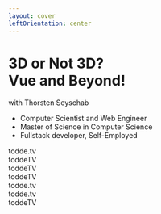 ```yaml
---
layout: cover
leftOrientation: center
---
```


<h1 class="!text-5xl">3D or Not 3D?<br>Vue and Beyond!</h1>

<div class="flex flex-col relative">
    <div>
        with <span class="color-[#26ab7a]">Thorsten Seyschab</span>
    </div>
    <ul class="absolute top-10 w-100" v-click="1">
        <li><mdi-message-bubble-outline class="baseColor mr-2" /> Computer Scientist and Web Engineer</li>
        <li><mdi-school-outline class="baseColor mr-2" /> Master of Science in Computer Science</li>
        <li><mdi-worker-outline class="baseColor mr-2"/> Fullstack developer, Self-Employed</li>
        <!-- <li>based in Germany</li> -->
    </ul>
    <div
        class="absolute -top-14 left-105 px-5 py-2 whitespace-nowrap flex flex-col gap-2"
        v-click="2"
        v-mark="{ at: 2, color: '#26ab7a', type: 'box' }"
    >
        <div class="flex">
            <mdi-web class="baseColor mt-0.5 mr-2" />
            <MyLink to="https://todde.tv/">todde.tv</MyLink>
        </div>
        <div class="flex">
            <mdi-github class="baseColor mt-0.5 mr-2" />
            <MyLink to="https://github.com/toddeTV">toddeTV</MyLink>
        </div>
        <div class="flex">
            <mdi-linkedin class="baseColor mt-0.5 mr-2" />
            <MyLink to="https://www.linkedin.com/in/toddetv/">toddeTV</MyLink>
        </div>
        <div class="flex">
            <simple-icons-x class="baseColor mt-0.5 mr-2" />
            <MyLink to="https://x.com/toddeTV">toddeTV</MyLink>
        </div>
        <div class="flex">
            <!-- TODO wrong discord URI? -->
            <mdi-discord class="baseColor mt-0.5 mr-2" />
            <MyLink to="https://discordapp.com/users/todde.tv/">todde.tv</MyLink>
        </div>
        <div class="flex">
            <simple-icons-bluesky class="baseColor mt-0.5 mr-2" />
            <MyLink to="https://bsky.app/profile/todde.tv">todde.tv</MyLink>
        </div>
        <div class="flex">
            <simple-icons-twitch class="baseColor mt-0.5 mr-2" />
            <MyLink to="https://www.twitch.tv/toddeTV">toddeTV</MyLink>
        </div>
    </div>
</div>

<!--
- You can find me online
- My website is always on the bottom left
- The slides are public - link at the end
-->
